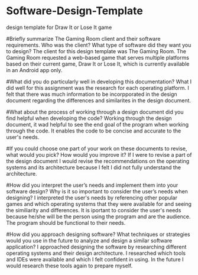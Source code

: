 # Software-Design-Template
design template for Draw It or Lose It game

#Briefly summarize The Gaming Room client and their software requirements. Who was the client? What type of software did they want you to design?
The client for this design template was The Gaming Room. The Gaming Room requested a web-based game that serves multiple platforms based on their current game, Draw It or Lose It, which is currently available in an Android app only.

#What did you do particularly well in developing this documentation?
What I did well for this assignment was the research for each operating platform. I felt that there was much information to be incorpporated in the design document regarding the differences and similarites in the design document.

#What about the process of working through a design document did you find helpful when developing the code?
Working through the design document, it wad helpful to see the end goal of the program when working through the code. It enables the code to be concise and accurate to the user's needs.

#If you could choose one part of your work on these documents to revise, what would you pick? How would you improve it?
If I were to revise a part of the design document I would revise the recommendations on the operating systems and its architecture because I felt I did not fully understand the architecture.

#How did you interpret the user’s needs and implement them into your software design? Why is it so important to consider the user’s needs when designing?
I interpreted the user's needs by referencing other popular games and which operating systems that they were available for and seeing the similiarity and differences. It is iportant to consider the user's needs because he/she will be the person using the program and are the audience. The program should be functional to their needs.

#How did you approach designing software? What techniques or strategies would you use in the future to analyze and design a similar software application?
I approached designing the software by researching different operating systems and their design architecture. I researched which tools and IDEs were available and which I felt confident in using. In the future I would research these tools again to prepare myself.



